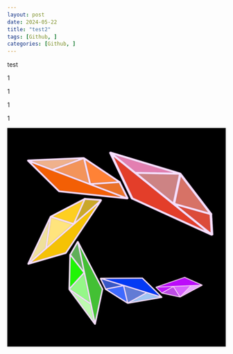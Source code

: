 ```yaml
---
layout: post
date: 2024-05-22
title: "test2"
tags: [Github, ]
categories: [Github, ]
---
```



test


1


1


1


1


![0](/assets/img/GBD10/0.png)


